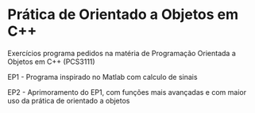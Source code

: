 # Prática de Orientado a Objetos em C++
Exercícios programa pedidos na matéria de Programação Orientada a Objetos em C++ (PCS3111)

EP1 - Programa inspirado no Matlab com calculo de sinais

EP2 - Aprimoramento do EP1, com funções mais avançadas e com maior uso da prática de orientado a objetos
